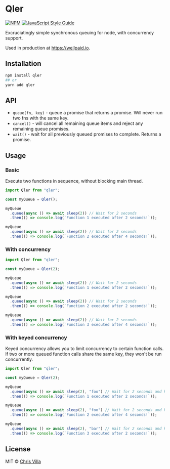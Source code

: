 # Qler

[![NPM](https://img.shields.io/npm/v/qler.svg)](https://www.npmjs.com/package/qler) [![JavaScript Style Guide](https://img.shields.io/badge/code_style-prettier-brightgreen.svg)](https://prettier.io)

Excruciatingly simple synchronous queuing for node, with concurrency support.

Used in production at https://wellpaid.io.

## Installation

```sh
npm install qler
## or
yarn add qler
```

## API

- `queue(fn, key)` - queue a promise that returns a promise. Will never run two fns with the same key.
- `cancel()` - will cancel all remaining queue items and reject any remaining queue promises.
- `wait()` - wait for all previously queued promises to complete. Returns a promise.

## Usage

### Basic

Execute two functions in sequence, without blocking main thread.

```js
import Qler from "qler";

const myQueue = Qler();

myQueue
  .queue(async () => await sleep(2)) // Wait for 2 seconds
  .then(() => console.log(`Function 1 executed after 2 seconds!`));

myQueue
  .queue(async () => await sleep(2)) // Wait for 2 seconds
  .then(() => console.log(`Function 2 executed after 4 seconds!`));
```

### With concurrency

```js
import Qler from "qler";

const myQueue = Qler(2);

myQueue
  .queue(async () => await sleep(2)) // Wait for 2 seconds
  .then(() => console.log(`Function 1 executed after 2 seconds!`));

myQueue
  .queue(async () => await sleep(2)) // Wait for 2 seconds
  .then(() => console.log(`Function 2 executed after 2 seconds!`));

myQueue
  .queue(async () => await sleep(2)) // Wait for 2 seconds
  .then(() => console.log(`Function 3 executed after 4 seconds!`));
```

### With keyed concurrency

Keyed concurrency allows you to limit concurrency to certain function calls. If two or more queued function calls share the same key, they won't be run concurrently.

```js
import Qler from "qler";

const myQueue = Qler(2);

myQueue
  .queue(async () => await sleep(2), "foo") // Wait for 2 seconds and key on 'foo'
  .then(() => console.log(`Function 1 executed after 2 seconds!`));

myQueue
  .queue(async () => await sleep(2), "foo") // Wait for 2 seconds and key on 'foo'
  .then(() => console.log(`Function 2 executed after 4 seconds!`));

myQueue
  .queue(async () => await sleep(2), "bar") // Wait for 2 seconds and key on 'bar'
  .then(() => console.log(`Function 3 executed after 2 seconds!`));
```

## License

MIT © [Chris Villa](http://www.chrisvilla.co.uk)
